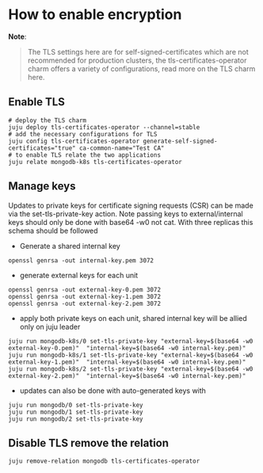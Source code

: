# How to enable encryption
**Note**:

> The TLS settings here are for self-signed-certificates which are not recommended for production clusters, the tls-certificates-operator charm offers a variety of configurations, read more on the TLS charm here.

## Enable TLS
```shell
# deploy the TLS charm 
juju deploy tls-certificates-operator --channel=stable
# add the necessary configurations for TLS
juju config tls-certificates-operator generate-self-signed-certificates="true" ca-common-name="Test CA" 
# to enable TLS relate the two applications 
juju relate mongodb-k8s tls-certificates-operator
```
## Manage keys
Updates to private keys for certificate signing requests (CSR) can be made via the set-tls-private-key action. Note passing keys to external/internal keys should only be done with base64 -w0 not cat. With three replicas this schema should be followed
* Generate a shared internal key
```shell
openssl genrsa -out internal-key.pem 3072
```
* generate external keys for each unit
```shell
openssl genrsa -out external-key-0.pem 3072
openssl genrsa -out external-key-1.pem 3072
openssl genrsa -out external-key-2.pem 3072
```
* apply both private keys on each unit, shared internal key will be allied only on juju leader
```shell
juju run mongodb-k8s/0 set-tls-private-key "external-key=$(base64 -w0 external-key-0.pem)"  "internal-key=$(base64 -w0 internal-key.pem)"
juju run mongodb-k8s/1 set-tls-private-key "external-key=$(base64 -w0 external-key-1.pem)"  "internal-key=$(base64 -w0 internal-key.pem)"
juju run mongodb-k8s/2 set-tls-private-key "external-key=$(base64 -w0 external-key-2.pem)"  "internal-key=$(base64 -w0 internal-key.pem)"
```
* updates can also be done with auto-generated keys with
```shell
juju run mongodb/0 set-tls-private-key
juju run mongodb/1 set-tls-private-key
juju run mongodb/2 set-tls-private-key
```

## Disable TLS remove the relation
```shell
juju remove-relation mongodb tls-certificates-operator
```